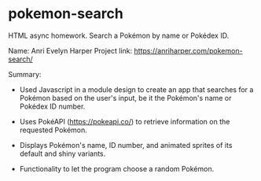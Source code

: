 # pokemon-search
HTML async homework. Search a Pokémon by name or Pokédex ID.

Name: Anri Evelyn Harper
Project link: https://anriharper.com/pokemon-search/

Summary:
 - Used Javascript in a module design to create an app that searches for a Pokémon based on the    user's input, be it the Pokémon's name or Pokédex ID number.

 - Uses PokéAPI (https://pokeapi.co/) to retrieve information on the requested Pokémon. 

 - Displays Pokémon's name, ID number, and animated sprites of its default and shiny variants.

 - Functionality to let the program choose a random Pokémon.